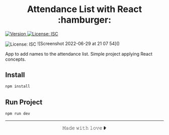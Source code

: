 

<h1 align="center">Attendance List with React :hamburger:</h1>
<p>
  <a href="https://www.npmjs.com/package/reactapp" target="_blank">
    <img alt="Version" src="https://img.shields.io/npm/v/reactapp.svg">
  </a>
  <a href="#" target="_blank">
    <img alt="License: ISC" src="https://img.shields.io/badge/License-ISC-yellow.svg" />
  </a>
</p>

<img align="center" alt="License: ISC" src="https://user-images.githubusercontent.com/16991001/176536291-6f839c7c-cc1c-4e97-96b8-2b6f0f548cde.png" />
![Screenshot 2022-06-29 at 21 07 54]()


<p color= "#616569;">App to add names to the attendance list. Simple project applying React concepts.</p>


## Install

```sh
npm install
```

## Run Project

```sh
npm run dev   
```

<hr>
<p align="center">𝙼𝚊𝚍𝚎 𝚠𝚒𝚝𝚑 𝚕𝚘𝚟𝚎 ❥<p>

